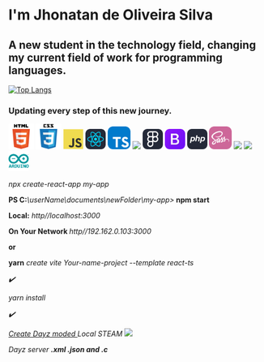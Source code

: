 <h1>I'm Jhonatan de Oliveira Silva </h1>
<h2>A new student in the technology field, changing my current field of work for programming languages.</h2>
      


[![Top Langs](https://github-readme-stats.vercel.app/api/top-langs/?username=Jhowpix&layout=compact)](https://github.com/anuraghazra/github-readme-stats)

 <h3>Updating every step of this new journey.</h3>
 
 <img src="https://raw.githubusercontent.com/devicons/devicon/master/icons/html5/html5-original-wordmark.svg " style="width: 50px;">  <img src="https://raw.githubusercontent.com/devicons/devicon/master/icons/css3/css3-original-wordmark.svg " style="width: 50px;">  <img src="https://raw.githubusercontent.com/devicons/devicon/master/icons/javascript/javascript-original.svg" style="width: 40px;">  <img src="https://github.com/tandpfun/skill-icons/blob/main/icons/React-Dark.svg" style="width: 40px;"> <img src="https://github.com/tandpfun/skill-icons/blob/main/icons/TypeScript.svg" style="width: 45px;"> <img src="https://github.com/tandpfun/skill-icons/blob/main/icons/Vite-Dark.svg)" style="width: 45px;"> <img src="https://github.com/tandpfun/skill-icons/blob/main/icons/Figma-Dark.svg" style="width: 40px;"> <img src="https://github.com/tandpfun/skill-icons/blob/main/icons/Bootstrap.svg" style="width: 40px;">  <img src="https://github.com/tandpfun/skill-icons/blob/main/icons/PHP-Dark.svg" style="width: 40px;">  <img src="https://github.com/tandpfun/skill-icons/blob/main/icons/Sass.svg" style="width: 45px;"> <img src="https://github.com/isocpp/logos/blob/master/cpp_logo.svg" style="width: 40px;"> <img src="https://user-images.githubusercontent.com/17773218/56295546-32a81200-60ea-11e9-8761-0b726b20fd51.png" style="width: 50px;"> <img src="https://raw.githubusercontent.com/devicons/devicon/master/icons/arduino/arduino-original-wordmark.svg" style="width: 40px;">

<i> npx create-react-app my-app </i> 

<b>PS C:</b><i>\userName\documents\newFolder\my-app></i><b> npm start</b>

<b>Local:</b> <i> http//localhost:3000</i>

<b>On Your Network </b> <i> http//192.162.0.103:3000</i>

<p><b> or </b></p>
<b>yarn</b><i> create vite Your-name-project --template react-ts
<p><emotion>✔️</emotion></p>
<p>yarn install</p>
<p><emotion>✔️</emotion></p>

<a href="https://steamcommunity.com/profiles/76561199247898368/myworkshopfiles/?appid=221100">Create Dayz moded </a><i> Local STEAM </i><img src="https://upload.wikimedia.org/wikipedia/commons/8/83/Steam_icon_logo.svg" style="width: 20px;">


<i> Dayz server </i><b> .xml .json and .c </b>
 
